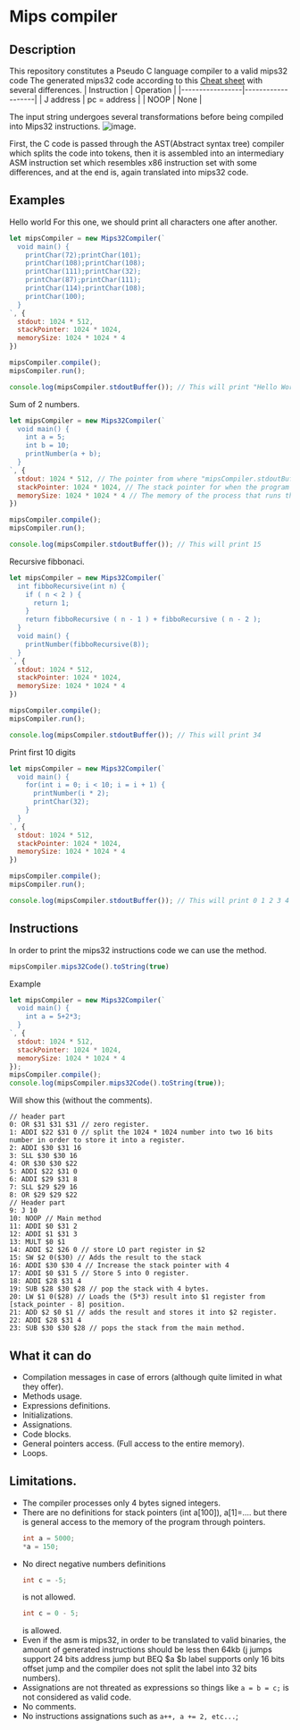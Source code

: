 # Mips compiler

## Description
This repository constitutes a Pseudo C language compiler to a valid mips32 code
The generated mips32 code according to this [Cheat sheet](https://uweb.engr.arizona.edu/~ece369/Resources/spim/MIPSReference.pdf) 
with several differences.
| Instruction | Operation |
|-----------------|-------------------|
| J address       | pc = address      |
| NOOP            | None              |


The input string undergoes several transformations before being compiled into Mips32 instructions.
![image](https://github.com/SoucupB/Mips-32/assets/49458226/c476acb9-29f5-4092-bc4b-6f6c97223bd2).

First, the C code is passed through the AST(Abstract syntax tree) compiler which splits the code into
tokens, then it is assembled into an intermediary ASM instruction set which resembles x86 instruction
set with some differences, and at the end is, again translated into mips32 code.

## Examples

Hello world
For this one, we should print all characters one after another.
```js
let mipsCompiler = new Mips32Compiler(`
  void main() {
    printChar(72);printChar(101);
    printChar(108);printChar(108);
    printChar(111);printChar(32);
    printChar(87);printChar(111);
    printChar(114);printChar(108);
    printChar(100);
  }
`, {
  stdout: 1024 * 512,
  stackPointer: 1024 * 1024,
  memorySize: 1024 * 1024 * 4
})

mipsCompiler.compile();
mipsCompiler.run();

console.log(mipsCompiler.stdoutBuffer()); // This will print "Hello World"
```

Sum of 2 numbers.
```js
let mipsCompiler = new Mips32Compiler(`
  void main() {
    int a = 5;
    int b = 10;
    printNumber(a + b);
  }
`, {
  stdout: 1024 * 512, // The pointer from where "mipsCompiler.stdoutBuffer()" will transform the data into a string.
  stackPointer: 1024 * 1024, // The stack pointer for when the program will start to run.
  memorySize: 1024 * 1024 * 4 // The memory of the process that runs the program in bytes.
})

mipsCompiler.compile();
mipsCompiler.run();

console.log(mipsCompiler.stdoutBuffer()); // This will print 15
```

Recursive fibbonaci.
```js
let mipsCompiler = new Mips32Compiler(`
  int fibboRecursive(int n) {
    if ( n < 2 ) {
      return 1;
    }
    return fibboRecursive ( n - 1 ) + fibboRecursive ( n - 2 );
  }
  void main() {
    printNumber(fibboRecursive(8));
  }
`, {
  stdout: 1024 * 512,
  stackPointer: 1024 * 1024,
  memorySize: 1024 * 1024 * 4
})

mipsCompiler.compile();
mipsCompiler.run();

console.log(mipsCompiler.stdoutBuffer()); // This will print 34
```
Print first 10 digits

```js
let mipsCompiler = new Mips32Compiler(`
  void main() {
    for(int i = 0; i < 10; i = i + 1) {
      printNumber(i * 2);
      printChar(32);
    }
  }
`, {
  stdout: 1024 * 512,
  stackPointer: 1024 * 1024,
  memorySize: 1024 * 1024 * 4
})

mipsCompiler.compile();
mipsCompiler.run();

console.log(mipsCompiler.stdoutBuffer()); // This will print 0 1 2 3 4 5 6 7 8 9 
```

## Instructions
In order to print the mips32 instructions code we can use the method.
```js
mipsCompiler.mips32Code().toString(true)
```
Example
```js
let mipsCompiler = new Mips32Compiler(`
  void main() {
    int a = 5+2*3;
  }
`, {
  stdout: 1024 * 512,
  stackPointer: 1024 * 1024,
  memorySize: 1024 * 1024 * 4
});
mipsCompiler.compile();
console.log(mipsCompiler.mips32Code().toString(true));
```
Will show this (without the comments).
```
// header part
0: OR $31 $31 $31 // zero register.
1: ADDI $22 $31 0 // split the 1024 * 1024 number into two 16 bits number in order to store it into a register.
2: ADDI $30 $31 16
3: SLL $30 $30 16
4: OR $30 $30 $22
5: ADDI $22 $31 0
6: ADDI $29 $31 8
7: SLL $29 $29 16
8: OR $29 $29 $22
// Header part
9: J 10
10: NOOP // Main method
11: ADDI $0 $31 2
12: ADDI $1 $31 3
13: MULT $0 $1
14: ADDI $2 $26 0 // store LO part register in $2
15: SW $2 0($30) // Adds the result to the stack
16: ADDI $30 $30 4 // Increase the stack pointer with 4
17: ADDI $0 $31 5 // Store 5 into 0 register.
18: ADDI $28 $31 4 
19: SUB $28 $30 $28 // pop the stack with 4 bytes.
20: LW $1 0($28) // Loads the (5*3) result into $1 register from [stack_pointer - 8] position.
21: ADD $2 $0 $1 // adds the result and stores it into $2 register.
22: ADDI $28 $31 4
23: SUB $30 $30 $28 // pops the stack from the main method.
```
## What it can do
- Compilation messages in case of errors (although quite limited in what they offer).
- Methods usage.
- Expressions definitions.
- Initializations.
- Assignations.
- Code blocks.
- General pointers access. (Full access to the entire memory).
- Loops.


## Limitations.
- The compiler processes only 4 bytes signed integers. 
- There are no definitions for stack pointers (int a[100]), a[1]=.... but there is general access to the memory of the program
through pointers.
  ```c
  int a = 5000;
  *a = 150;
  ```
- No direct negative numbers definitions
  ```c
  int c = -5;
  ```
  is not allowed.
  ```c
  int c = 0 - 5;
  ```
  is allowed.
- Even if the asm is mips32, in order to be translated to valid binaries, the amount of generated instructions should be less then 64kb (j jumps support 24 bits address jump but BEQ $a $b label supports only 16 bits offset jump and the compiler does not split the label into 32 bits numbers).
- Assignations are not threated as expressions so things like `a = b = c;` is not considered as valid code.
- No comments.
- No instructions assignations such as `a++, a += 2, etc...`;






